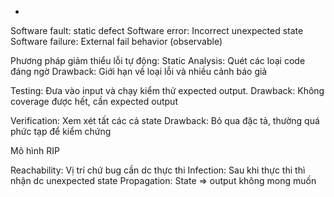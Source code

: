 +

Software  fault: static defect
Software error: Incorrect unexpected state
Software failure: External fail behavior (observable)



Phương pháp giảm thiểu lỗi tự động:
Static Analysis: Quét các loại code đáng ngờ
Drawback: Giới hạn về loại  lỗi và nhiều cảnh báo giả

Testing: Đưa vào input và chạy kiểm thử expected output.
Drawback: Không coverage được hết, cần expected output

Verification: Xem xét tất các cả state
Drawback: Bỏ qua đặc tả, thường quá phức tạp để kiểm chứng



Mô hình RIP

Reachability: Vị trí chứ bug cần dc thực thi
Infection: Sau khi thực thi thì nhận dc unexpected state
Propagation: State => output không mong muốn
